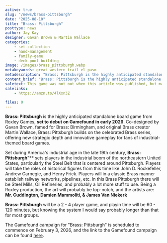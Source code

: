 ```yaml
---
active: true
slug: "/news/brass-pittsburgh"
date: "2025-08-10"
title: "Brass: Pittsburgh"
posttype: news
author: Jay Kay
designer: Gavan Brown & Martin Wallace
categories: 
    - set-collection
    - hand-management
    - family-game
    - deck-pool-building
image: /images/brass_pittsburgh.webp
metakeywords: great western trail el paso
metadescription: "Brass: Pittsburgh is the highly anticipated standalone board game from Roxley Games, set to debut on Gamefound in early 2026. Co-designed by Gavan Brown and Martin Wallace"
content_brief: "Brass: Pittsburgh is the highly anticipated standalone board game from Roxley Games, set to debut on Gamefound in early 2026. Co-designed by Gavan Brown and Martin Wallace."
saletext: This game was not out when this article was published, but maybe that has changed, depending on when you read this. Have a look at the link below.
salelinks: 
    - https://amzn.to/4lXxn3Z
   
files: 0
---
```


**Brass: Pittsburgh** is the highly anticipated standalone board game from Roxley Games, **set to debut on Gamefound in early 2026**. Co-designed by Gavan Brown, famed for Brass: Birmingham, and original Brass creator Martin Wallace, Brass: Pittsburgh builds on the celebrated Brass series, offering new strategic depth and innovative gameplay for fans of industrial-themed board games.

Set during America's industrial age in the late 19th century, **Brass: Pittsburgh**"** sets players in the industrial boom of the northeastern United States, particularly the Steel Belt that is centered around Pittsburgh. 
Players will take the roles of historical figures from this time like John D. Rockefeller, Andrew Carnegie, and Henry Frick. Players will in a classic Brass manner establish railway networks, pipelines, etc. In this Brass Pittsburgh there will be Steel Mills, Oil Refineries, and probably a lot more stuff to use.
Being a Roxley production, the art will probably be top-notch, and the artists are: **Mr. Cuddington, Damien Mammoliti, & James Van Niekerk**

**Brass: Pittsburgh** will be a 2 - 4 player game, and playin time will be 60 - 120 minutes, but knowing the system I would say probably longer than that for most groups.

The Gamefound campaign for "Brass: Pittsburgh" is scheduled to commence on February 3, 2026, and the link to the Gamefound campaign can be found <a href="https://gamefound.com/en/projects/roxley/brass-pittsburgh" target="_blank" ref="nofollow">here</a>.





